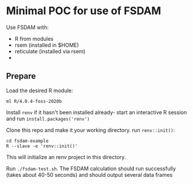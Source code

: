 # Minimal POC for use of FSDAM

Use FSDAM with:

  - R from modules
  - rsem (installed in $HOME)
  - reticulate (installed via rsem)
  -

## Prepare

Load the desired R module:

```
ml R/4.0.4-foss-2020b
```

Install `renv` if it hasn't been installed already- start an interactive R session and run `install.packages('renv')`

Clone this repo and make it your working directory.  run `renv::init()`:

```
cd fsdam-example
R --slave -e 'renv::init()'
```

This will initialize an renv project in this directory.

Run `./fsdam-test.sh`.  The FSDAM calculation should run successfully (takes about 40-50 seconds) and should output several data frames
